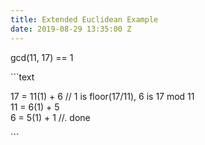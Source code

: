 ```yaml
---
title: Extended Euclidean Example
date: 2019-08-29 13:35:00 Z
---
```


gcd(11, 17) == 1

\`\`\`text

17 = 11(1) \+ 6    // 1 is floor(17/11), 6 is 17 mod 11\
11 = 6(1) \+ 5\
6 = 5(1) \+ 1     //. done

\`\`\`